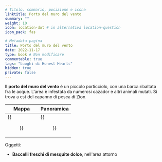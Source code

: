 ```yaml
---
# Titolo, sommario, posizione e icona
linktitle: Porto del muro del vento
summary: ""
weight: 10
icon: location-dot # in alternativa location-question
icon_pack: fas

# Metadata pagina
title: Porto del muro del vento
date: 2022-11-17
type: book # Non modificare
commentable: true
tags: "Luoghi di Honest Hearts"
hidden: true
private: false
---
```


<div class="fnv">

Il **porto del muro del vento** è un piccolo porticciolo, con una barca ribaltata fra le acque. L'area è infestata da numerosi cazador e altri animali mutati. Si trova a est del capanno di pesca di Zion.

| Mappa | Panoramica |
| ----- | ---------- |
|  {{<figure src="fnv/Wind_Wall_Docks_loc.webp">}}     |    {{<figure src="fnv/Wind_Wall_Docks.webp">}}        | 

Oggetti:
- **Baccelli freschi di mesquite dolce**, nell'area attorno

</div>

